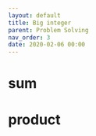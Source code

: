 ```yaml
---
layout: default
title: Big integer
parent: Problem Solving
nav_order: 3
date: 2020-02-06 00:00
---
```


# sum

# product
